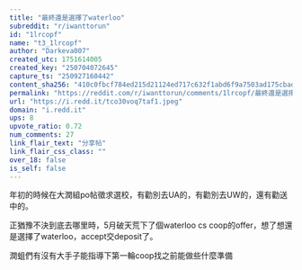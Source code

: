 ```yaml
---
title: "最終還是選擇了waterloo"
subreddit: "r/iwanttorun"
id: "1lrcopf"
name: "t3_1lrcopf"
author: "Darkeva007"
created_utc: 1751614005
created_key: "250704072645"
capture_ts: "250927160442"
content_sha256: "410c0fbcf784ed215d21124ed717c632f1abd6f9a7503ad175cbad44828665ae"
permalink: "https://reddit.com/r/iwanttorun/comments/1lrcopf/最終還是選擇了waterloo/"
url: "https://i.redd.it/tco30voq7taf1.jpeg"
domain: "i.redd.it"
ups: 8
upvote_ratio: 0.72
num_comments: 27
link_flair_text: "分享帖"
link_flair_css_class: ""
over_18: false
is_self: false
---
```


年初的時候在大潤組po帖徵求選校，有勸別去UA的，有勸別去UW的，還有勸送中的。

正猶豫不決到底去哪里時，5月破天荒下了個waterloo cs
coop的offer，想了想還是選擇了waterloo，accept交deposit了。

潤蛆們有沒有大手子能指導下第一輪coop找之前能做些什麼準備
